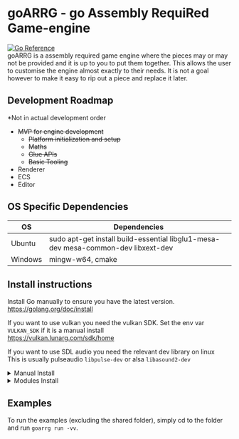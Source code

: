 # goARRG - go Assembly RequiRed Game-engine
[![Go Reference](https://pkg.go.dev/badge/goarrg.com.svg)](https://pkg.go.dev/goarrg.com)<br/>
goARRG is a assembly required game engine where the pieces may or may not be provided and it is up to you to put them together.
This allows the user to customise the engine almost exactly to their needs.
It is not a goal however to make it easy to rip out a piece and replace it later.

## Development Roadmap
*Not in actual development order
 - ~~MVP for engine development~~
	 - ~~Platform initialization and setup~~
	 - ~~Maths~~
	 - ~~Glue APIs~~
	 - ~~Basic Tooling~~
 - Renderer
 - ECS
 - Editor

## OS Specific Dependencies

| OS | Dependencies |
| -- | -- |
| Ubuntu | sudo apt-get install build-essential libglu1-mesa-dev mesa-common-dev libxext-dev |
| Windows | mingw-w64, cmake |

## Install instructions

Install Go manually to ensure you have the latest version.<br/>
https://golang.org/doc/install

If you want to use vulkan you need the vulkan SDK. Set the env var `VULKAN_SDK` if it is a manual install<br/>
https://vulkan.lunarg.com/sdk/home

If you want to use SDL audio you need the relevant dev library on linux<br/>
This is usually pulseaudio `libpulse-dev` or alsa `libasound2-dev`

<details>
<summary>Manual Install</summary><br>
NOTE: Path must be <code>$HOME/go/...</code> <br/>
Replace <code>$HOME</code> with <code>%USERPROFILE%</code> on windows <br/><br/>

<pre>
go env -w GO111MODULE=off
git clone &ltURL&gt $HOME/go/src/goarrg.com
cd $HOME/go/src/goarrg.com
go get -d ./...
go run goarrg.com/cmd/goarrg build yourself -vv
</pre>
</details>

<details>
<summary>Modules Install</summary><br>
NOTE: If you are switching from manual install, you need to run <code>go env -w GO111MODULE=on</code><br/><br/>

<pre>
mkdir projectfolder
cd projectfolder
go mod init github.com/username/projectname
go get goarrg.com
go run goarrg.com/cmd/goarrg build yourself -vv
</pre>
</details>

## Examples

To run the examples (excluding the shared folder), simply cd to the folder and run `goarrg run -vv`.<br/>
